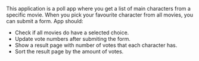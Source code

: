 This application is a poll app where you get a list of main characters from a specific movie. 
When you pick your favourite character from all movies, you can submit a form.
App should: 
  - Check if all movies do have a selected choice. 
  - Update vote numbers after submiting the form.
  - Show a result page with number of votes that each character has.
  - Sort the result page by the amount of votes.
